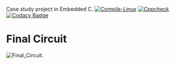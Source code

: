 
Case study project in Embedded C. 
[![Compile-Linux](https://github.com/Suhas-L/EMBEDDED-C/actions/workflows/compile.yml/badge.svg)](https://github.com/Suhas-L/EMBEDDED-C/actions/workflows/compile.yml)
[![Cppcheck](https://github.com/Suhas-L/EMBEDDED-C/actions/workflows/code.yml/badge.svg)](https://github.com/Suhas-L/EMBEDDED-C/actions/workflows/code.yml)
[![Codacy Badge](https://app.codacy.com/project/badge/Grade/f4617635aed447618a55efb87a047a6f)](https://www.codacy.com/gh/Suhas-L/EMBEDDED-C/dashboard?utm_source=github.com&amp;utm_medium=referral&amp;utm_content=Suhas-L/EMBEDDED-C&amp;utm_campaign=Badge_Grade)
# Final Circuit
![Final_Circuit](https://user-images.githubusercontent.com/80452069/116545386-fa10b500-a90d-11eb-9ed0-1418110ac824.PNG).
